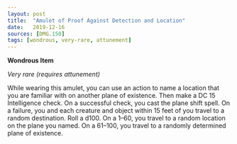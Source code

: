 ```yaml
---
layout: post
title:  "Amulet of Proof Against Detection and Location"
date:   2019-12-16
sources: [DMG.150]
tags: [wondrous, very-rare, attunement]
---
```


**Wondrous Item**

*Very rare (requires attunement)*

While wearing this amulet, you can use an action to name a location that you are familiar with on another plane of existence. Then make a DC 15 Intelligence check. On a successful check, you cast the plane shift spell. On a failure, you and each creature and object within 15 feet of you travel to a random destination. Roll a d100. On a 1–60, you travel to a random location on the plane you named. On a 61–100, you travel to a randomly determined plane of existence.